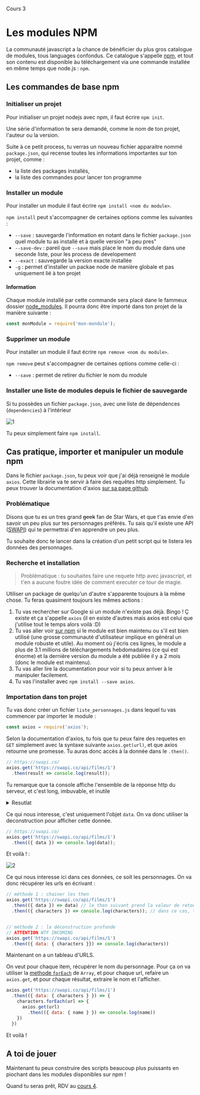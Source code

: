 Cours 3

# Les modules NPM

La communauté javascript a la chance de bénéficier du plus gros catalogue de modules, tous languages confondus. Ce catalogue s'appelle [npm](https://npmjs.com), et tout son contenu est disponible àu téléchargement via une commande installée en même temps que node.js : `npm`.

## Les commandes de base npm

### Initialiser un projet

Pour initialiser un projet nodejs avec npm, il faut écrire `npm init`.

Une série d'information te sera demandé, comme le nom de ton projet, l'auteur ou la version.

Suite à ce petit process, tu verras un nouveau fichier apparaitre nommé `package.json`, qui recense toutes les informations importantes sur ton projet, comme :

- la liste des packages installés,
- la liste des commandes pour lancer ton programme

### Installer un module

Pour installer un module il faut écrire `npm install <nom du module>`.

`npm install` peut s'accompagner de certaines options comme les suivantes :

- `--save` : sauvegarde l'information en notant dans le fichier `package.json` quel module tu as installé et à quelle version "à peu pres"
- `--save-dev` : pareil que `--save` mais place le nom du module dans une seconde liste, pour les process de developement
- `--exact` : sauvegarde la version exacte installée
- `-g` : permet d'installer un packae node de manière globale et pas uniquement lié à ton projet

#### Information

Chaque module installé par cette commande sera placé dane le fammeux dossier [node_modules](../2/README.md#node_modules). Il pourra donc être importé dans ton projet de la manière suivante :

```javascript
const monModule = require('mon-mondule');
```

### Supprimer un module

Pour installer un module il faut écrire `npm remove <nom du module>`.

`npm remove` peut s'accompagner de certaines options comme celle-ci :

- `--save` : permet de retirer du fichier le nom du module

### Installer une liste de modules depuis le fichier de sauvegarde

Si tu possèdes un fichier `package.json`, avec une liste de dépendences (`dependencies`) à l'intérieur

![1](./img/1.png)

Tu peux simplement faire `npm install`.

## Cas pratique, importer et manipuler un module npm

Dans le fichier `package.json`, tu peux voir que j'ai déjà renseigné le module `axios`. Cette librairie va te servir à faire des requêtes http simplement.
Tu peux trouver la documentation d'axios [sur sa page github](https://github.com/axios/axios).

### Problématique

Disons que tu es un tres grand <strike>geek</strike> fan  de Star Wars, et que t'as envie d'en savoir un peu plus sur tes personnages préférés. Tu sais qu'il existe une API ([SWAPI](https://swapi.co/)) qui te permettrai d'en apprendre un peu plus.

Tu souhaite donc te lancer dans la création d'un petit script qui te listera les données des personnages.

### Recherche et installation

> Problématique : tu souhaites faire une requete http avec javascript, et t'en a aucune foutre idée de comment executer ce tour de magie.

Utiliser un package de quelqu'un d'autre s'apparente toujours à la même chose. Tu feras quasiment toujours les mêmes actions :

1. Tu vas rechercher sur Google si un module n'existe pas déjà. Bingo ! Ç existe et ça s'appelle `axios` (il en existe d'autres mais axios est celui que j'utilise tout le temps alors voilà :D)
2. Tu vas aller voir [sur npm](https://www.npmjs.com/package/axios) si le module est bien maintenu ou s'il est bien utilisé (une grosse communauté d'utilisateur implique en général un module robuste et utile). Au moment où j'écris ces lignes, le module a plus de 3.1 millions de téléchargements hebdomadaires (ce qui est énorme) et la dernière version du module a été publiée il y a 2 mois (donc le module est maintenu).
3. Tu vas aller lire la documentation pour voir si tu peux arriver à le manipuler facilement.
4. Tu vas l'installer avec `npm install --save axios`.

### Importation dans ton projet

Tu vas donc créer un fichier `liste_personnages.js` dans lequel tu vas commencer par importer le module :

```javascript
const axios = require('axios');
```

Selon la documentation d'axios, tu fois que tu peux faire des requetes en `GET` simplement avec la syntaxe suivante `axios.get(url)`, et que axios retourne une promesse. Tu auras donc accès à la donnée dans le `.then()`.

```javascript
// https://swapi.co/
axios.get('https://swapi.co/api/films/1')
  .then(result => console.log(result));
```

Tu remarque que ta console affiche l'ensemble de la réponse http du serveur, et c'est long, imbuvable, et inutile

<details><summary>Resutlat</summary>
<p>

```{ status: 200,
  statusText: 'OK',
  headers:
   { date: 'Sat, 20 Oct 2018 11:03:12 GMT',
     'content-type': 'application/json',
     'transfer-encoding': 'chunked',
     connection: 'close',
     'set-cookie':
      [ '__cfduid=d2fbf1615d134b98979108788091dc0bc1540033391; expires=Sun, 20-Oct-19 11:03:11 GMT; path=/; domain=.swapi.co; HttpOnly; Secure' ],
     vary: 'Accept, Cookie',
     allow: 'GET, HEAD, OPTIONS',
     'x-frame-options': 'SAMEORIGIN',
     etag: '"145c70f4eca80b4752674d42e5bf1bcf"',
     via: '1.1 vegur',
     'expect-ct': 'max-age=604800, report-uri="https://report-uri.cloudflare.com/cdn-cgi/beacon/expect-ct"',
     server: 'cloudflare',
     'cf-ray': '46caff1abb14bd6a-CDG' },
  config:
   { adapter: [Function: httpAdapter],
     transformRequest: { '0': [Function: transformRequest] },
     transformResponse: { '0': [Function: transformResponse] },
     timeout: 0,
     xsrfCookieName: 'XSRF-TOKEN',
     xsrfHeaderName: 'X-XSRF-TOKEN',
     maxContentLength: -1,
     validateStatus: [Function: validateStatus],
     headers:
      { Accept: 'application/json, text/plain, */*',
        'User-Agent': 'axios/0.18.0' },
     method: 'get',
     url: 'https://swapi.co/api/people/1',
     data: undefined },
  request:
   ClientRequest {
     domain: null,
     _events:
      { socket: [Function],
        abort: [Function],
        aborted: [Function],
        error: [Function],
        timeout: [Function],
        prefinish: [Function: requestOnPrefinish] },
     _eventsCount: 6,
     _maxListeners: undefined,
     output: [],
     outputEncodings: [],
     outputCallbacks: [],
     outputSize: 0,
     writable: true,
     _last: true,
     upgrading: false,
     chunkedEncoding: false,
     shouldKeepAlive: false,
     useChunkedEncodingByDefault: false,
     sendDate: false,
     _removedConnection: false,
     _removedContLen: false,
     _removedTE: false,
     _contentLength: 0,
     _hasBody: true,
     _trailer: '',
     finished: true,
     _headerSent: true,
     socket:
      TLSSocket {
        _tlsOptions: [Object],
        _secureEstablished: true,
        _securePending: false,
        _newSessionPending: false,
        _controlReleased: true,
        _SNICallback: null,
        servername: 'swapi.co',
        npnProtocol: false,
        alpnProtocol: false,
        authorized: true,
        authorizationError: null,
        encrypted: true,
        _events: [Object],
        _eventsCount: 9,
        connecting: false,
        _hadError: false,
        _handle: [Object],
        _parent: null,
        _host: 'swapi.co',
        _readableState: [Object],
        readable: true,
        domain: null,
        _maxListeners: undefined,
        _writableState: [Object],
        writable: false,
        allowHalfOpen: false,
        _bytesDispatched: 135,
        _sockname: null,
        _pendingData: null,
        _pendingEncoding: '',
        server: undefined,
        _server: null,
        ssl: [Object],
        _requestCert: true,
        _rejectUnauthorized: true,
        parser: null,
        _httpMessage: [Circular],
        [Symbol(asyncId)]: 19,
        [Symbol(bytesRead)]: 0 },
     connection:
      TLSSocket {
        _tlsOptions: [Object],
        _secureEstablished: true,
        _securePending: false,
        _newSessionPending: false,
        _controlReleased: true,
        _SNICallback: null,
        servername: 'swapi.co',
        npnProtocol: false,
        alpnProtocol: false,
        authorized: true,
        authorizationError: null,
        encrypted: true,
        _events: [Object],
        _eventsCount: 9,
        connecting: false,
        _hadError: false,
        _handle: [Object],
        _parent: null,
        _host: 'swapi.co',
        _readableState: [Object],
        readable: true,
        domain: null,
        _maxListeners: undefined,
        _writableState: [Object],
        writable: false,
        allowHalfOpen: false,
        _bytesDispatched: 135,
        _sockname: null,
        _pendingData: null,
        _pendingEncoding: '',
        server: undefined,
        _server: null,
        ssl: [Object],
        _requestCert: true,
        _rejectUnauthorized: true,
        parser: null,
        _httpMessage: [Circular],
        [Symbol(asyncId)]: 19,
        [Symbol(bytesRead)]: 0 },
     _header: 'GET /api/people/1/ HTTP/1.1\r\nAccept: application/json, text/plain, */*\r\nUser-Agent: axios/0.18.0\r\nHost: swapi.co\r\nConnection: close\r\n\r\n',
     _onPendingData: [Function: noopPendingOutput],
     agent:
      Agent {
        domain: null,
        _events: [Object],
        _eventsCount: 1,
        _maxListeners: undefined,
        defaultPort: 443,
        protocol: 'https:',
        options: [Object],
        requests: {},
        sockets: [Object],
        freeSockets: {},
        keepAliveMsecs: 1000,
        keepAlive: false,
        maxSockets: Infinity,
        maxFreeSockets: 256,
        maxCachedSessions: 100,
        _sessionCache: [Object] },
     socketPath: undefined,
     timeout: undefined,
     method: 'GET',
     path: '/api/people/1/',
     _ended: true,
     res:
      IncomingMessage {
        _readableState: [Object],
        readable: false,
        domain: null,
        _events: [Object],
        _eventsCount: 3,
        _maxListeners: undefined,
        socket: [Object],
        connection: [Object],
        httpVersionMajor: 1,
        httpVersionMinor: 1,
        httpVersion: '1.1',
        complete: true,
        headers: [Object],
        rawHeaders: [Array],
        trailers: {},
        rawTrailers: [],
        upgrade: false,
        url: '',
        method: null,
        statusCode: 200,
        statusMessage: 'OK',
        client: [Object],
        _consuming: true,
        _dumped: false,
        req: [Circular],
        responseUrl: 'https://swapi.co/api/people/1/',
        redirects: [],
        read: [Function] },
     aborted: undefined,
     timeoutCb: null,
     upgradeOrConnect: false,
     parser: null,
     maxHeadersCount: null,
     _redirectable:
      Writable {
        _writableState: [Object],
        writable: true,
        domain: null,
        _events: [Object],
        _eventsCount: 2,
        _maxListeners: undefined,
        _options: [Object],
        _redirectCount: 1,
        _redirects: [],
        _requestBodyLength: 0,
        _requestBodyBuffers: [],
        _onNativeResponse: [Function],
        _currentRequest: [Circular],
        _currentUrl: 'https://swapi.co/api/people/1/',
        _isRedirect: true },
     [Symbol(outHeadersKey)]: { accept: [Array], 'user-agent': [Array], host: [Array] } },
  data:
   { name: 'Luke Skywalker',
     height: '172',
     mass: '77',
     hair_color: 'blond',
     skin_color: 'fair',
     eye_color: 'blue',
     birth_year: '19BBY',
     gender: 'male',
     homeworld: 'https://swapi.co/api/planets/1/',
     films:
      [ 'https://swapi.co/api/films/2/',
        'https://swapi.co/api/films/6/',
        'https://swapi.co/api/films/3/',
        'https://swapi.co/api/films/1/',
        'https://swapi.co/api/films/7/' ],
     species: [ 'https://swapi.co/api/species/1/' ],
     vehicles:
      [ 'https://swapi.co/api/vehicles/14/',
        'https://swapi.co/api/vehicles/30/' ],
     starships:
      [ 'https://swapi.co/api/starships/12/',
        'https://swapi.co/api/starships/22/' ],
     created: '2014-12-09T13:50:51.644000Z',
     edited: '2014-12-20T21:17:56.891000Z',
     url: 'https://swapi.co/api/people/1/' } }
```

</p>
</details>

Ce qui nous interesse, c'est uniquement l'objet `data`. On va donc utiliser la deconstruction pour afficher cette donnée.

```javascript
// https://swapi.co/
axios.get('https://swapi.co/api/films/1')
  .then(({ data }) => console.log(data));
```

Et voilà ! :

![2](./img/2.png)

Ce qui nous interesse ici dans ces données, ce soit les personnages. On va donc récupérer les urls en écrivant :

```javascript
// méthode 1 : chainer les then
axios.get('https://swapi.co/api/films/1')
  .then(({ data }) => data) // le then suivant prend la valeur de retour du then précédent.
  .then(({ characters }) => console.log(characters)); // dans ce cas, then a comme premier argumetn la valeur de data du then précédent


// méthode 2 : la déconstruction profonde
// ATTENTION WTF INCOMING
axios.get('https://swapi.co/api/films/1')
  .then(({ data: { characters }}) => console.log(characters))
```

Maintenant on a un tableau d'URLS.

On veut pour chaque item, récupérer le nom du personnage. Pour ça on va utiliser la [methode `forEach`](https://developer.mozilla.org/fr/docs/Web/JavaScript/Reference/Objets_globaux/Array/forEach) de `Array`, et pour chaque url, refaire un `axios.get`, et pour chaque résultat, extraire le nom et l'afficher.

```javascript
axios.get('https://swapi.co/api/films/1')
  .then(({ data: { characters } }) => {
    characters.forEach(url => {
      axios.get(url)
        .then(({ data: { name } }) => console.log(name))
    })
  })

```

Et voilà !

## A toi de jouer

Maintenant tu peux construire des scripts beaucoup plus puissants en piochant dans les modules disponibles sur npm !


Quand tu seras prêt, RDV au [cours 4](../4).
